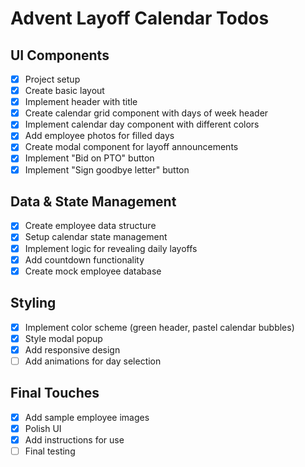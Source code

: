 # Advent Layoff Calendar Todos

## UI Components
- [x] Project setup
- [x] Create basic layout
- [x] Implement header with title
- [x] Create calendar grid component with days of week header
- [x] Implement calendar day component with different colors
- [x] Add employee photos for filled days
- [x] Create modal component for layoff announcements
- [x] Implement "Bid on PTO" button
- [x] Implement "Sign goodbye letter" button

## Data & State Management
- [x] Create employee data structure
- [x] Setup calendar state management
- [x] Implement logic for revealing daily layoffs
- [x] Add countdown functionality
- [x] Create mock employee database

## Styling
- [x] Implement color scheme (green header, pastel calendar bubbles)
- [x] Style modal popup
- [x] Add responsive design
- [ ] Add animations for day selection

## Final Touches
- [x] Add sample employee images
- [x] Polish UI
- [x] Add instructions for use
- [ ] Final testing

